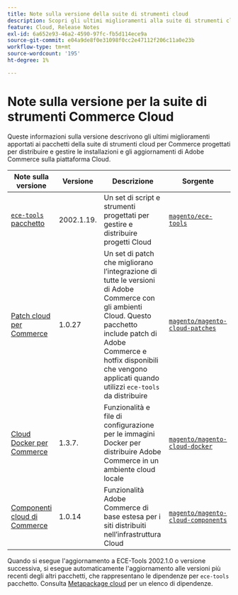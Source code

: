 ```yaml
---
title: Note sulla versione della suite di strumenti cloud
description: Scopri gli ultimi miglioramenti alla suite di strumenti cloud per Adobe Commerce.
feature: Cloud, Release Notes
exl-id: 6a652e93-46a2-4590-97fc-fb5d114ece9a
source-git-commit: e04a9de8f0e31098f0cc2e47112f206c11a0e23b
workflow-type: tm+mt
source-wordcount: '195'
ht-degree: 1%

---
```


# Note sulla versione per la suite di strumenti Commerce Cloud

Queste informazioni sulla versione descrivono gli ultimi miglioramenti apportati ai pacchetti della suite di strumenti cloud per Commerce progettati per distribuire e gestire le installazioni e gli aggiornamenti di Adobe Commerce sulla piattaforma Cloud.

| Note sulla versione | Versione | Descrizione | Sorgente |
| ----------------- |-----------| ---------------------------------------- | --------------------------- |
| [`ece-tools` pacchetto](ece-tools-package.md) | 2002.1.19. | Un set di script e strumenti progettati per gestire e distribuire progetti Cloud | [`magento/ece-tools`](https://github.com/magento/ece-tools/tree/2002.1) |
| [Patch cloud per Commerce](cloud-patches.md) | 1.0.27 | Un set di patch che migliorano l’integrazione di tutte le versioni di Adobe Commerce con gli ambienti Cloud. Questo pacchetto include patch di Adobe Commerce e hotfix disponibili che vengono applicati quando utilizzi `ece-tools` da distribuire | [`magento/magento-cloud-patches`](https://github.com/magento/magento-cloud-patches/tree/1.0.1) |
| [Cloud Docker per Commerce](cloud-docker.md) | 1.3.7. | Funzionalità e file di configurazione per le immagini Docker per distribuire Adobe Commerce in un ambiente cloud locale | [`magento/magento-cloud-docker`](https://github.com/magento/magento-cloud-docker/tree/1.0) |
| [Componenti cloud di Commerce](cloud-components.md) | 1.0.14 | Funzionalità Adobe Commerce di base estesa per i siti distribuiti nell’infrastruttura Cloud | [`magento/magento-cloud-components`](https://github.com/magento/magento-cloud-components/tree/1.0.2) |

Quando si esegue l&#39;aggiornamento a ECE-Tools 2002.1.0 o versione successiva, si esegue automaticamente l&#39;aggiornamento alle versioni più recenti degli altri pacchetti, che rappresentano le dipendenze per `ece-tools` pacchetto. Consulta [Metapackage cloud](../development/overview.md#cloud-metapackage) per un elenco di dipendenze.
